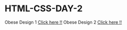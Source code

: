 # HTML-CSS-DAY-2

Obese Design 1 [Click here !!](https://obesity-design-practice.netlify.app/)
Obese Design 2 [Click here !!](https://obesity-design-2-practice.netlify.app/)
